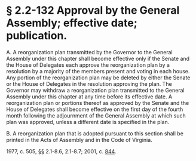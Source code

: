 # § 2.2-132 Approval by the General Assembly; effective date; publication.

<p>A. A reorganization plan transmitted by the Governor to the General Assembly under this chapter shall become effective only if the Senate and the House of Delegates each approve the reorganization plan by a resolution by a majority of the members present and voting in each house. Any portion of the reorganization plan may be deleted by either the Senate or the House of Delegates in the resolution approving the plan. The Governor may withdraw a reorganization plan transmitted to the General Assembly under this chapter at any time before its effective date. A reorganization plan or portions thereof as approved by the Senate and the House of Delegates shall become effective on the first day of the fourth month following the adjournment of the General Assembly at which such plan was approved, unless a different date is specified in the plan.</p><p>B. A reorganization plan that is adopted pursuant to this section shall be printed in the Acts of Assembly and in the Code of Virginia.</p><p>1977, c. 505, §§ 2.1-8.6, 2.1-8.7; 2001, c. <a href='http://lis.virginia.gov/cgi-bin/legp604.exe?011+ful+CHAP0844'>844</a>.</p>